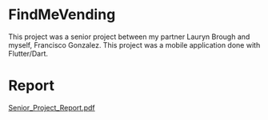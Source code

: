 # FindMeVending
This project was a senior project between my partner Lauryn Brough and myself, Francisco Gonzalez. This project was a mobile application done with Flutter/Dart.

# Report
[Senior_Project_Report.pdf](https://github.com/dangersflow/FindMeVending/files/9398469/Senior_Project_Report.pdf)
